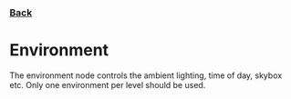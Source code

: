 ### [Back](README.md)
# Environment
The environment node controls the ambient lighting, time of day, skybox etc. Only one environment per level should be used.
